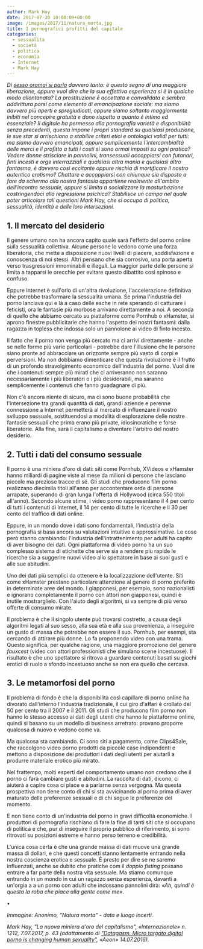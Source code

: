 ```yaml
---
author: Mark Hay
date: 2017-07-30 10:00:09+00:00
image: /images/2017/11/natura_morta.jpg
title: I pornografici profitti del capitale
categories:
  - sessualità
  - società
  - politica
  - economia
  - Internet
  - Mark Hay
---
```


*Di [sesso oramai si parla](http://www.scritture.net/mag/le-parole-del-sesso-taciuto/) davvero tanto: è questo segno di una maggiore liberazione, oppure vuol dire che la sua effettiva esperienza si è in qualche modo allontanata? La prostituzione è accettata e convalidata e sembra addirittura porsi come elemento di emancipazione sociale: ma siamo davvero più aperti e spregiudicati, oppure siamo soltanto maggiormente inibiti nel concepire gratuità e dono rispetto a quanto è intimo ed essenziale? Il digitale ha permesso alla pornografia varietà e disponibilità senza precedenti, questa impone i propri standard su qualsiasi produzione, le sue star si arrischiano a stabilire criteri etici e ontologici validi per tutti: ma siamo davvero emancipati, oppure semplicemente l'intercambialità delle merci e il profitto a tutti i costi si sono ormai imposti su ogni pratica? Vedere donne strisciare in pannolini, transessuali accoppiarsi con futanari, finti incesti e orge interrazziali e qualsiasi altra mania e qualsiasi altro fantasma, è davvero così eccitante oppure rischia di mortificare il nostro autentico erotismo? Chattare e accoppiarsi con chiunque sia disposto a fare da schermo alla nostra fantasia appartiene realmente all'ambito dell'incontro sessuale, oppure si limita a socializzare la masturbazione costringendoci alla regressione psichica? Stabilisce un campo nel quale poter articolare tali questioni Mark Hay, che si occupa di politica, sessualità, identità e delle loro intersezioni.*

## 1. Il mercato del desiderio

Il genere umano non ha ancora capito quale sarà l'effetto del porno online sulla sessualità collettiva. Alcune persone lo vedono come una forza liberatoria, che mette a disposizione nuovi livelli di piacere, soddisfazione e conoscenza di noi stessi. Altri pensano che sia corrosivo, una porta aperta verso trasgressioni innominabili e illegali. La maggior parte delle persone si limita a tapparsi le orecchie per evitare questo dibattito così spinoso e confuso.

Eppure Internet è sull'orlo di un'altra rivoluzione, l'accelerazione definitiva che potrebbe trasformare la sessualità umana. Se prima l'industria del porno lanciava qui e là a caso delle esche in rete sperando di catturare i feticisti, ora le fantasie più morbose arrivano direttamente a noi. A seconda di quello che abbiamo cercato su piattaforme come Pornhub o xHamster, si aprono finestre pubblicitarie che hanno l'aspetto dei nostri fantasmi: dalla ragazza in topless che indossa solo un pannolone ai video di finto incesto.

Il fatto che il porno non venga più cercato ma ci arrivi direttamente - anche se nelle forme più varie particolari - potrebbe dare l'illusione che le persone siano pronte ad abbracciare un orizzonte sempre più vasto di corpi e perversioni. Ma non dobbiamo dimenticare che questa rivoluzione è il frutto di un profondo stravolgimento economico dell'industria del porno. Vuol dire che i contenuti sempre più mirati che ci arriveranno non saranno necessariamente i più liberatori o i più desiderabili, ma saranno semplicemente i contenuti che fanno guadagnare di più.

Non c'è ancora niente di sicuro, ma ci sono buone probabilità che l'intersezione tra grandi quantità di dati, grandi aziende e perenne connessione a Internet permetterà al mercato di influenzare il nostro sviluppo sessuale, sostituendosi a modalità di esplorazione delle nostre fantasie sessuali che prima erano più private, idiosincratiche e forse liberatorie. Alla fine, sarà il capitalismo a diventare l'arbitro del nostro desiderio.

## 2. Tutti i dati del consumo sessuale

Il porno è una miniera d'oro di dati: siti come Pornhub, XVideos e xHamster hanno miliardi di pagine viste al mese da milioni di persone che lasciano piccole ma preziose tracce di sé. Gli studi che producono film porno realizzano diecimila titoli all'anno per accontentare orde di persone arrapate, superando di gran lunga l'offerta di Hollywood (circa 550 titoli all'anno). Secondo alcune stime, i video porno rappresentano il 4 per cento di tutti i contenuti di Internet, il 14 per cento di tutte le ricerche e il 30 per cento del traffico di dati online.

Eppure, in un mondo dove i dati sono fondamentali, l'industria della pornografia si basa ancora su valutazioni intuitive e approssimative. Le cose però stanno cambiando: l'industria dell'intrattenimento per adulti ha capito di aver bisogno dei dati. Ogni piattaforma di video porno ha un suo complesso sistema di etichette che serve sia a rendere più rapide le ricerche sia a suggerire nuovi video allo spettatore in base ai suoi gusti e alle sue abitudini.

Uno dei dati più semplici da ottenere è la localizzazione dell'utente. Siti come xHamster prestano particolare attenzione al genere di porno preferito in determinate aree del mondo. I giapponesi, per esempio, sono nazionalisti e ignorano completamente il porno con attori non giapponesi, quindi è inutile mostrarglielo. Con l'aiuto degli algoritmi, si va sempre di più verso offerte di consumo mirate.

Il problema è che il singolo utente può trovarsi costretto, a causa degli algoritmi legati al suo sesso, alla sua età e alla sua provenienza, a inseguire un gusto di massa che potrebbe non essere il suo. Pornhub, per esempi, sta cercando di attirare più donne. Lo fa proponendo video con una trama. Questo significa, per qualche ragione, una maggiore promozione del genere *fauxcest* (video con attori professionisti che simulano scene incestuose). Il risultato è che uno spettatore si ritrova a guardare contenuti basati su giochi erotici di ruolo a sfondo incestuoso anche se non era quello che cercava.

## 3. Le metamorfosi del porno

Il problema di fondo è che la disponibilità così capillare di porno online ha divorato dall'interno l'industria tradizionale, il cui giro d'affari è crollato del 50 per cento tra il 2007 e il 2011. Gli studi che producono film porno non hanno lo stesso accesso ai dati degli utenti che hanno le piattaforme online, quindi si basano su un modello di business arretrato: provano proporre qualcosa di nuovo e vedono come va.

Ma qualcosa sta cambiando. Ci sono siti a pagamento, come Clips4Sale, che raccolgono video porno prodotti da piccole case indipendenti e mettono a disposizione dei produttori i dati degli utenti per aiutarli a produrre materiale erotico più mirato.

Nel frattempo, molti esperti del comportamento umano non credono che il porno ci farà cambiare gusti e abitudini. La raccolta di dati, dicono, ci aiuterà a capire cosa ci piace e a parlarne senza vergogna. Ma questa prospettiva non tiene conto di chi si sta avvicinando al porno prima di aver maturato delle preferenze sessuali e di chi segue le preferenze del momento.

E non tiene conto di un'industria del porno in gravi difficoltà economiche. I produttori di pornografia rischiano di fare la fine di tanti siti che si occupano di politica e che, pur di inseguire il proprio pubblico di riferimento, si sono ritrovati su posizioni estreme e hanno perso terreno e credibilità.

L'unica cosa certa è che una grande massa di dati muove una grande massa di dollari, e che questi concetti stanno lentamente entrando nella nostra coscienza erotica e sessuale. È presto per dire se ne saremo influenzati, anche se dubito che pratiche com il *doppio fisting* possano entrare a far parte della nostra vita sessuale. Ma stiamo comunque entrando in un mondo in cui un ragazzo senza esperienza, davanti a un'orgia a a un porno con adulti che indossano pannolini dirà: *«Ah, quindi è questa la roba che piace alla gente come me»*.

•

*Immagine: Anonimo, "Natura morta" - data e luogo incerti.*

*Mark Hay, "La nuova miniera d'oro del capitalismo", «Internazionale» n. 1212, 7.07.2017, p. 43 (adattamento di ["Datagasm. Micro targato digital porno is changing human sexuality"](https://aeon.co/essays/micro-targeted-digital-porn-is-changing-human-sexuality), «Aeon» 14.07.2016).*
